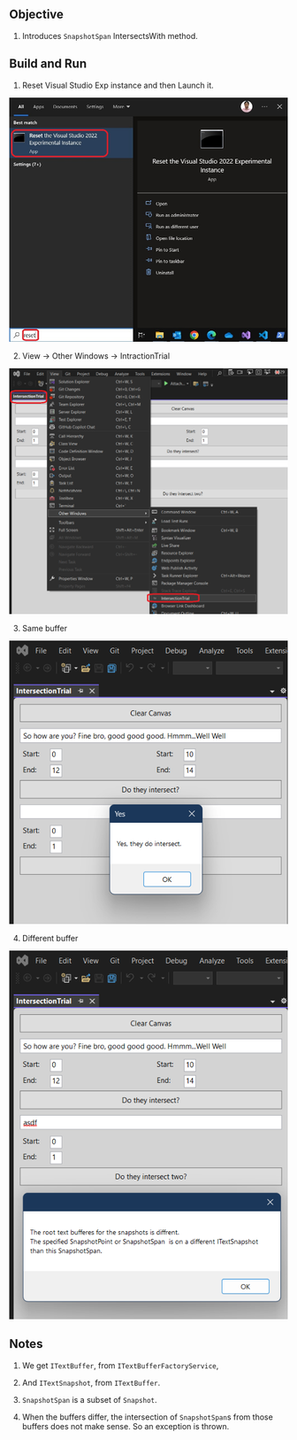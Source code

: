 ## Objective

1. Introduces `SnapshotSpan` IntersectsWith method.

## Build and Run
1. Reset Visual Studio Exp instance and then Launch it.

![Reset Visual Studio Exp](../200500-VSixBlankProjectAnalysis/images/57_50_ResetVsExpIntance.jpg)

2. View -> Other Windows -> IntractionTrial

![Extract Numbers](Images/50_50_IntractionTrial_ToolWindow.png)

3. Same buffer

![Same buffer](Images/51_50_IntractionSameBuffer.png)

4. Different buffer

![Different Buffer](Images/52_50_IntractionDifferentBuffer.png)

## Notes

1. We get `ITextBuffer`, from `ITextBufferFactoryService`, 

2. And `ITextSnapshot`, from `ITextBuffer`.

3. `SnapshotSpan` is a subset of `Snapshot`.

4. When the buffers differ, the intersection of `SnapshotSpan`s from those buffers does not make sense. So an exception is thrown. 




